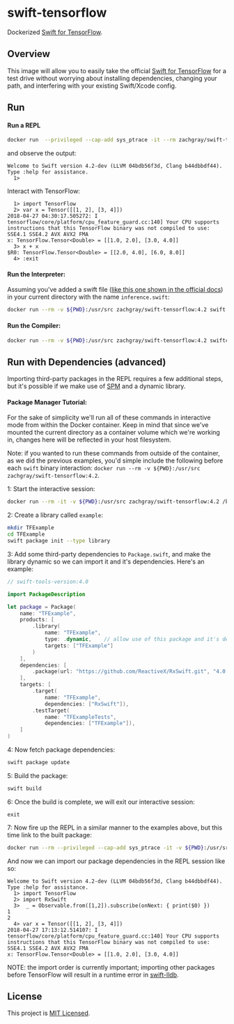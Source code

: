# swift-tensorflow

Dockerized [Swift for TensorFlow](https://github.com/tensorflow/swift).

## Overview

This image will allow you to easily take the official [Swift for TensorFlow](https://github.com/tensorflow/swift) for a test drive without worrying about installing dependencies, changing your path, and interfering with your existing Swift/Xcode config.

## Run
#### Run a REPL

```bash
docker run  --privileged --cap-add sys_ptrace -it --rm zachgray/swift-tensorflow:4.2 swift -I/usr/lib/swift/clang/include
```

and observe the output:

```
Welcome to Swift version 4.2-dev (LLVM 04bdb56f3d, Clang b44dbbdf44). Type :help for assistance.
  1> 
```

Interact with TensorFlow:

```
  1> import TensorFlow
  2> var x = Tensor([[1, 2], [3, 4]])
2018-04-27 04:30:17.505272: I tensorflow/core/platform/cpu_feature_guard.cc:140] Your CPU supports instructions that this TensorFlow binary was not compiled to use: SSE4.1 SSE4.2 AVX AVX2 FMA
x: TensorFlow.Tensor<Double> = [[1.0, 2.0], [3.0, 4.0]]
  3> x + x
$R0: TensorFlow.Tensor<Double> = [[2.0, 4.0], [6.0, 8.0]]
  4> :exit
```

#### Run the Interpreter: 

Assuming you've added a swift file ([like this one shown in the official docs](https://github.com/tensorflow/swift/blob/master/Usage.md#interpreter)) in your current directory with the name `inference.swift`:

```bash
docker run --rm -v ${PWD}:/usr/src zachgray/swift-tensorflow:4.2 swift -O /usr/src/inference.swift
```

#### Run the Compiler:

```bash
docker run --rm -v ${PWD}:/usr/src zachgray/swift-tensorflow:4.2 swiftc -O /usr/src/inference.swift
```

## Run with Dependencies (advanced)

Importing third-party packages in the REPL requires a few additional steps, but it's possible if we make use of [SPM](https://swift.org/package-manager/) and a dynamic library.

#### Package Manager Tutorial:

For the sake of simplicity we'll run all of these commands in interactive mode from within the Docker container. Keep in mind that since we've mounted the current directory as a container volume which we're working in, changes here will be reflected in your host filesystem.

Note: if you wanted to run these commands from outside of the container, as we did the previous examples, you'd simple include the following before each `swift` binary interaction: `docker run --rm -v ${PWD}:/usr/src zachgray/swift-tensorflow:4.2`.

1: Start the interactive session:

```bash
docker run --rm -it -v ${PWD}:/usr/src zachgray/swift-tensorflow:4.2 /bin/bash
```

2: Create a library called `example`:

```bash
mkdir TFExample 
cd TFExample 
swift package init --type library
```

3: Add some third-party dependencies to `Package.swift`, and make the library dynamic so we can import it and it's dependencies. Here's an example:

```swift
// swift-tools-version:4.0

import PackageDescription

let package = Package(
    name: "TFExample",
    products: [
        .library(
            name: "TFExample",
            type: .dynamic,    // allow use of this package and it's deps from the REPL
            targets: ["TFExample"]
        )
    ],
    dependencies: [
        .package(url: "https://github.com/ReactiveX/RxSwift.git", "4.0.0" ..< "5.0.0")
    ],
    targets: [
        .target(
            name: "TFExample",
            dependencies: ["RxSwift"]),
        .testTarget(
            name: "TFExampleTests",
            dependencies: ["TFExample"]),
    ]
)
```

4: Now fetch package dependencies:

```bash
swift package update
```

5: Build the package:

```bash
swift build
```

6: Once the build is complete, we will exit our interactive session:

```
exit
```

7: Now fire up the REPL in a similar manner to the examples above, but this time link to the built package:

```bash
docker run --rm --privileged --cap-add sys_ptrace -it -v ${PWD}:/usr/src zachgray/swift-tensorflow:4.2 swift -I/usr/lib/swift/clang/include -I/usr/src/TFExample/.build/debug -L/usr/src/TFExample/.build/debug -lTFExample
```

And now we can import our package dependencies in the REPL session like so:

```
Welcome to Swift version 4.2-dev (LLVM 04bdb56f3d, Clang b44dbbdf44). Type :help for assistance.
  1> import TensorFlow
  2> import RxSwift
  3>  _ = Observable.from([1,2]).subscribe(onNext: { print($0) })
1
2
  4> var x = Tensor([[1, 2], [3, 4]])
2018-04-27 17:13:12.514107: I tensorflow/core/platform/cpu_feature_guard.cc:140] Your CPU supports instructions that this TensorFlow binary was not compiled to use: SSE4.1 SSE4.2 AVX AVX2 FMA
x: TensorFlow.Tensor<Double> = [[1.0, 2.0], [3.0, 4.0]]
```

NOTE: the import order is currently important; importing other packages before TensorFlow will result in a runtime error in [swift-lldb](https://github.com/google/swift-lldb/blob/87c3a7891cf2e482c6908f7758c1fc06f531e4c3/source/Plugins/Language/Swift/SwiftFormatters.cpp#L564).

## License

This project is [MIT Licensed](https://github.com/zachgrayio/swift-tensorflow/blob/master/LICENSE).
